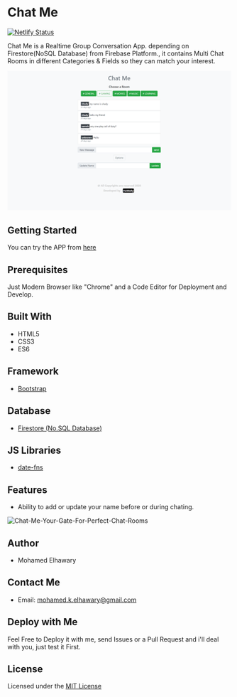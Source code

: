 # Chat Me

[![Netlify Status](https://api.netlify.com/api/v1/badges/6e0b79cd-da3d-4f98-8781-94a39e6788f7/deploy-status)](https://app.netlify.com/sites/chatme14/deploys)

Chat Me is a Realtime Group Conversation App. depending on Firestore(NoSQL Database) from Firebase Platform., it contains Multi Chat Rooms in different Categories & Fields so they can match your interest. 
  
![Screenshot](preview.png)


## Getting Started

You can try the APP from [here](https://mohamed-elhawary.github.io/chat-me/)

## Prerequisites

Just Modern Browser like "Chrome" and a Code Editor for Deployment and Develop.

## Built With

* HTML5
* CSS3
* ES6  

## Framework

* [Bootstrap](https://getbootstrap.com/)  

## Database  

* [Firestore (No.SQL Database)](https://firebase.google.com/)  

## JS Libraries  

* [date-fns](https://date-fns.org/)  

## Features  

- Ability to add or update your name before or during chating.  

![Chat-Me-Your-Gate-For-Perfect-Chat-Rooms](https://user-images.githubusercontent.com/69651552/94999318-d4f6d680-05b8-11eb-8c22-abf4ba03d226.png)


## Author

* Mohamed Elhawary  

## Contact Me  

* Email: mohamed.k.elhawary@gmail.com

## Deploy with Me

Feel Free to Deploy it with me, send Issues or a Pull Request and i'll deal with you, just test it First.

## License

Licensed under the [MIT License](LICENSE)


